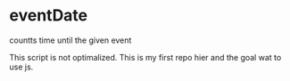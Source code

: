 # eventDate
countts time until the given event

This script is not optimalized. This is my first repo hier and the goal wat to use js.  

